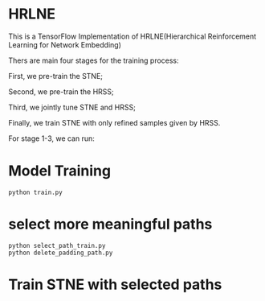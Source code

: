 # HRLNE

This is a TensorFlow Implementation of HRLNE(Hierarchical Reinforcement Learning for Network Embedding)

Thers are main four stages for the training process:

First, we pre-train the STNE;

Second, we pre-train the HRSS;

Third, we jointly tune STNE and HRSS;

Finally, we train STNE with only refined samples given by HRSS.


For stage 1-3, we can run:

# Model Training
```
python train.py
```

# select more meaningful paths

```
python select_path_train.py
python delete_padding_path.py
```

# Train STNE with selected paths
